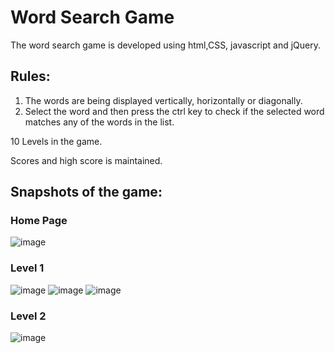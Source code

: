 <h1 align="centre">Word Search Game</h1>
<p>
  The word search game is developed using html,CSS, javascript and jQuery. 
</p>
<h2>Rules:</h2>
<ol>
  <li>The words are being displayed vertically, horizontally or diagonally.</li>
  <li>Select the word and then press the ctrl key to check if the selected word matches any of the words in the list.</li>
</ol>
<p>
  10 Levels in the game.
</p>
<p> 
  Scores and high score is maintained.
</p>
<h2>Snapshots of the game:</h2>
<h3>Home Page</h3>

![image](https://github.com/Aatreyee23/Word_Search/assets/136146209/0d523330-39a2-475b-971d-8625c7c5ae91)
<h3>Level 1</h3>

![image](https://github.com/Aatreyee23/Word_Search/assets/136146209/c176b676-edbf-4849-b2a9-3bb945a067d8)
![image](https://github.com/Aatreyee23/Word_Search/assets/136146209/8a77c119-3f0b-483e-b7dc-edc4aedb881e)
![image](https://github.com/Aatreyee23/Word_Search/assets/136146209/1fb11073-8166-42df-af03-69bd31b8840f)

<h3>Level 2</h3>

![image](https://github.com/Aatreyee23/Word_Search/assets/136146209/f51b6d26-c7eb-4691-ba29-7cc9625b89b7)




